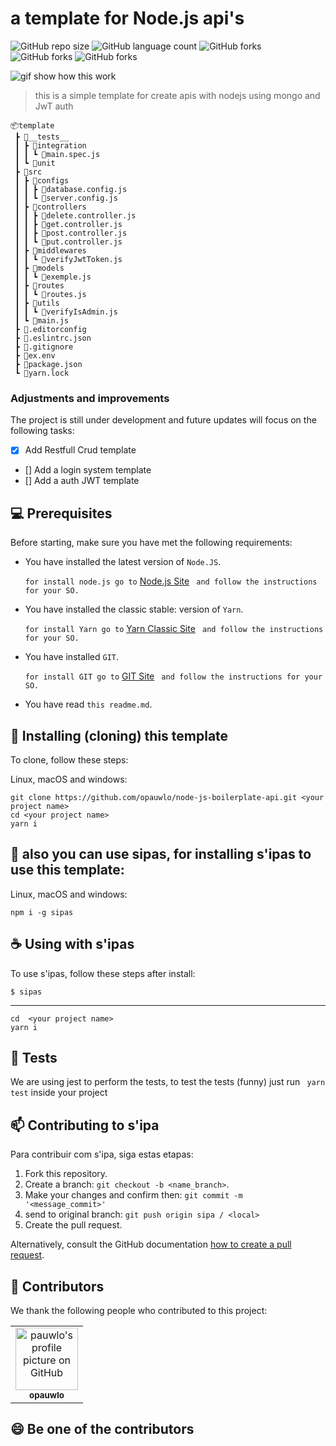 # a template for Node.js api's

![GitHub repo size](https://img.shields.io/github/repo-size/opauwlo/node-js-boilerplate-api?style=for-the-badge)
![GitHub language count](https://img.shields.io/github/languages/count/opauwlo/node-js-boilerplate-api?style=for-the-badge)
![GitHub forks](https://img.shields.io/github/forks/opauwlo/node-js-boilerplate-api?style=for-the-badge)
![GitHub forks](https://img.shields.io/github/issues-pr-raw/opauwlo/node-js-boilerplate-api?style=for-the-badge)
![GitHub forks](https://img.shields.io//aur/license/MIT?style=for-the-badge)

	
![gif show how this work](https://i.ibb.co/9YTQpVj/Peek-2021-09-22-18-03.gif)

> this is a simple template for create apis with nodejs using mongo and JwT auth

```
📦template
 ┣ 📂__tests__
 ┃ ┣ 📂integration
 ┃ ┃ ┗ 📜main.spec.js
 ┃ ┗ 📂unit
 ┣ 📂src
 ┃ ┣ 📂configs
 ┃ ┃ ┣ 📜database.config.js
 ┃ ┃ ┗ 📜server.config.js
 ┃ ┣ 📂controllers
 ┃ ┃ ┣ 📜delete.controller.js
 ┃ ┃ ┣ 📜get.controller.js
 ┃ ┃ ┣ 📜post.controller.js
 ┃ ┃ ┗ 📜put.controller.js
 ┃ ┣ 📂middlewares
 ┃ ┃ ┗ 📜verifyJwtToken.js
 ┃ ┣ 📂models
 ┃ ┃ ┗ 📜exemple.js
 ┃ ┣ 📂routes
 ┃ ┃ ┗ 📜routes.js
 ┃ ┣ 📂utils
 ┃ ┃ ┗ 📜verifyIsAdmin.js
 ┃ ┗ 📜main.js
 ┣ 📜.editorconfig
 ┣ 📜.eslintrc.json
 ┣ 📜.gitignore
 ┣ 📜ex.env
 ┣ 📜package.json
 ┗ 📜yarn.lock
```
### Adjustments and improvements

The project is still under development and future updates will focus on the following tasks:

- [x] Add Restfull Crud template
- [] Add a login system template
- [] Add a auth JWT template


## 💻 Prerequisites

Before starting, make sure you have met the following requirements:

* You have installed the latest version of `Node.JS`.

  ``` for install node.js go to ``` [Node.js Site](https://nodejs.org/en/) ``` and follow the instructions for your SO.```
  
* You have installed the classic stable: version of `Yarn`.

  ``` for install Yarn go to ``` [Yarn Classic Site](https://classic.yarnpkg.com/lang/en/) ``` and follow the instructions for your SO.```
  
* You have installed `GIT`.

  ``` for install GIT go to ``` [GIT Site](https://git-scm.com/) ``` and follow the instructions for your SO.```
  
 * You have read `this readme.md`.

## 🚀 Installing (cloning) this template

To clone, follow these steps:

Linux, macOS and windows:
```
git clone https://github.com/opauwlo/node-js-boilerplate-api.git <your project name>
cd <your project name>
yarn i
```

## 🚀 also you can use sipas, for installing s'ipas to use this template:

Linux, macOS and windows:
```
npm i -g sipas
```

## ☕ Using with s'ipas

To use s'ipas, follow these steps after install:

```
$ sipas
```
---
```
cd  <your project name>
yarn i
```
## 🧪 Tests
We are using jest to perform the tests, to test the tests (funny) just run ``` yarn test``` inside your project

## 📫 Contributing to s'ipa

Para contribuir com s'ipa, siga estas etapas:

1. Fork this repository.
2. Create a branch: `git checkout -b <name_branch>`.
3. Make your changes and confirm then: `git commit -m '<message_commit>'`
4. send to original branch: `git push origin sipa / <local>`
5. Create the pull request.

Alternatively, consult the GitHub documentation [how to create a pull request](https://help.github.com/en/github/collaborating-with-issues-and-pull-requests/creating-a-pull-request).

## 🤝 Contributors

We thank the following people who contributed to this project:

<table>
  <tr>
    <td align="center">
      <a href="#">
        <img src="https://avatars.githubusercontent.com/u/79854555?v=4" width="100px;" alt="pauwlo's profile picture on GitHub"/><br>
        <sub>
          <b>opauwlo</b>
        </sub>
      </a>
    </td>
  </tr>
</table>


## 😄 Be one of the contributors <br>

